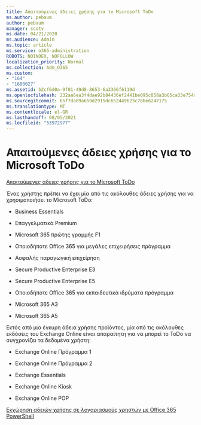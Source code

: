 ```yaml
---
title: Απαιτούμενες άδειες χρήσης για το Microsoft ToDo
ms.author: pebaum
author: pebaum
manager: scotv
ms.date: 04/21/2020
ms.audience: Admin
ms.topic: article
ms.service: o365-administration
ROBOTS: NOINDEX, NOFOLLOW
localization_priority: Normal
ms.collection: Adm_O365
ms.custom:
- "164"
- "1600027"
ms.assetid: b2cf6d0a-9f01-49d8-8653-6a3366f6119d
ms.openlocfilehash: 232aa6ea3f4dae92b84436ef2441be095c858a3b65ca33e754d802f39edc2097
ms.sourcegitcommit: b5f7da89a650d2915dc652449623c78be6247175
ms.translationtype: MT
ms.contentlocale: el-GR
ms.lasthandoff: 08/05/2021
ms.locfileid: "53972977"
---
```

# <a name="required-licenses-for-microsoft-todo"></a>Απαιτούμενες άδειες χρήσης για το Microsoft ToDo

[Απαιτούμενες άδειες χρήσης για το Microsoft ToDo](https://support.office.com/article/381e9d1b-c500-49b5-973e-890fd86528d7.aspx)
  
Ένας χρήστης πρέπει να έχει μία από τις ακόλουθες άδειες χρήσης για να χρησιμοποιήσει το Microsoft ToDo:
  
- Business Essentials

- Επαγγελματικά Premium

- Microsoft 365 πρώτης γραμμής F1

- Οποιοδήποτε Office 365 για μεγάλες επιχειρήσεις πρόγραμμα

- Ασφαλής παραγωγική επιχείρηση

- Secure Productive Enterprise E3

- Secure Productive Enterprise E5

- Οποιοδήποτε Office 365 για εκπαιδευτικά ιδρύματα πρόγραμμα

- Microsoft 365 A3

- Microsoft 365 A5

Εκτός από μια έγκυρη άδεια χρήσης προϊόντος, μία από τις ακόλουθες εκδόσεις του Exchange Online είναι απαραίτητη για να μπορεί το ToDo να συγχρονίζει τα δεδομένα χρήστη:
  
- Exchange Online Πρόγραμμα 1

- Exchange Online Πρόγραμμα 2

- Exchange Essentials

- Exchange Online Kiosk

- Exchange Online POP

[Εκχώρηση αδειών χρήσης σε λογαριασμούς χρηστών με Office 365 PowerShell](https://docs.microsoft.com/office365/enterprise/powershell/assign-licenses-to-user-accounts-with-office-365-powershell )
  